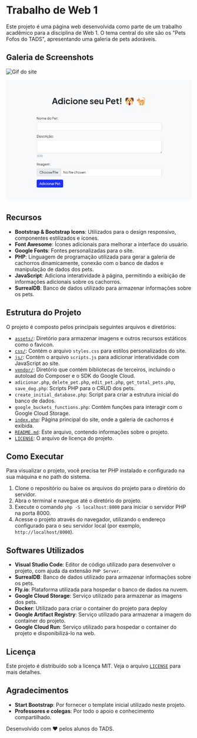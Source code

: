 # Trabalho de Web 1

Este projeto é uma página web desenvolvida como parte de um trabalho acadêmico para a disciplina de Web 1. O tema central do site são os "Pets Fofos do TADS", apresentando uma galeria de pets adoráveis.

## Galeria de Screenshots

![Gif do site](./assets/msedge_2rz9YuWhbc.gif)

![Adicionar um Pet](./assets/adicionar_pet.png)

## Recursos

- **Bootstrap & Bootstrap Icons**: Utilizados para o design responsivo, componentes estilizados e ícones.
- **Font Awesome**: Ícones adicionais para melhorar a interface do usuário.
- **Google Fonts**: Fontes personalizadas para o site.
- **PHP**: Linguagem de programação utilizada para gerar a galeria de cachorros dinamicamente, conexão com o banco de dados e manipulação de dados dos pets.
- **JavaScript**: Adiciona interatividade à página, permitindo a exibição de informações adicionais sobre os cachorros.
- **SurrealDB**: Banco de dados utilizado para armazenar informações sobre os pets.

## Estrutura do Projeto

O projeto é composto pelos principais seguintes arquivos e diretórios:

- [`assets/`](./assets): Diretório para armazenar imagens e outros recursos estáticos como o favicon.
- [`css/`](./css): Contém o arquivo `styles.css` para estilos personalizados do site.
- [`js/`](./js): Contém o arquivo `scripts.js` para adicionar interatividade com JavaScript ao site.
- [`vendor/`](./vendor): Diretório que contém bibliotecas de terceiros, incluindo o autoload do Composer e o SDK do Google Cloud.
- `adicionar.php`, `delete_pet.php`, `edit_pet.php`, `get_total_pets.php`, `save_dog.php`: Scripts PHP para o CRUD dos pets.
- `create_initial_database.php`: Script para criar a estrutura inicial do banco de dados.
- `google_buckets_functions.php`: Contém funções para interagir com o Google Cloud Storage.
- [`index.php`](./index.php): Página principal do site, onde a galeria de cachorros é exibida.
- [`README.md`](./README.md): Este arquivo, contendo informações sobre o projeto.
- [`LICENSE`](./LICENSE): O arquivo de licença do projeto.

## Como Executar

Para visualizar o projeto, você precisa ter PHP instalado e configurado na sua máquina e no path do sistema.

1. Clone o repositório ou baixe os arquivos do projeto para o diretório do servidor.
2. Abra o terminal e navegue até o diretório do projeto.
3. Execute o comando `php -S localhost:8000` para iniciar o servidor PHP na porta 8000.
2. Acesse o projeto através do navegador, utilizando o endereço configurado para o seu servidor local (por exemplo, `http://localhost/8000`).

## Softwares Utilizados

- **Visual Studio Code**: Editor de código utilizado para desenvolver o projeto, com ajuda da extensão `PHP Server`.
- **SurrealDB**: Banco de dados utilizado para armazenar informações sobre os pets.
- **Fly.io**: Plataforma utilizada para hospedar o banco de dados na nuvem.
- **Google Cloud Storage**: Serviço utilizado para armazenar as imagens dos pets.
- **Docker**: Utilizado para criar o container do projeto para deploy
- **Google Artifact Registry**: Serviço utilizado para armazenar a imagem do container do projeto.
- **Google Cloud Run**: Serviço utilizado para hospedar o container do projeto e disponibilizá-lo na web.

## Licença

Este projeto é distribuído sob a licença MIT. Veja o arquivo [`LICENSE`](./LICENSE) para mais detalhes.

## Agradecimentos

- **Start Bootstrap**: Por fornecer o template inicial utilizado neste projeto.
- **Professores e colegas**: Por todo o apoio e conhecimento compartilhado.

Desenvolvido com ❤️ pelos alunos do TADS.